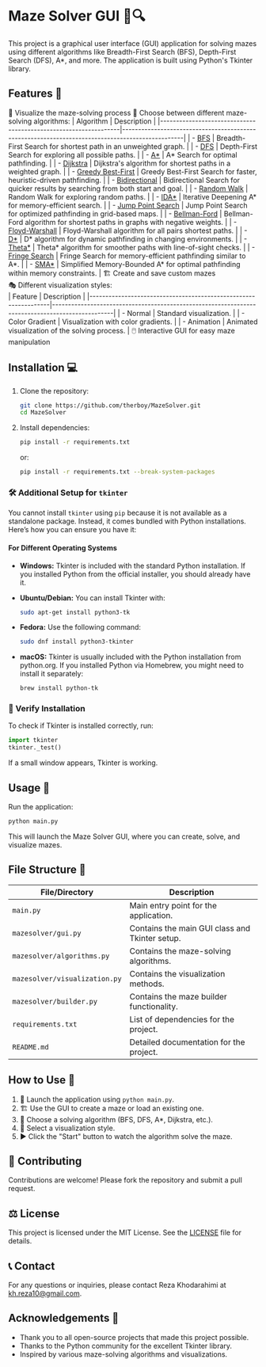 # Maze Solver GUI 🧩🔍

This project is a graphical user interface (GUI) application for solving mazes using different algorithms like Breadth-First Search (BFS), Depth-First Search (DFS), A*, and more. The application is built using Python's Tkinter library.

## Features 🌟

🎨 Visualize the maze-solving process 
🔀 Choose between different maze-solving algorithms:
| Algorithm                                                         | Description                                                                                     |
|-----------------------------------------------------------------|-------------------------------------------------------------------------------------------------|
| - [BFS](https://www.geeksforgeeks.org/breadth-first-search-or-bfs-for-a-graph/)                 | Breadth-First Search for shortest path in an unweighted graph.                                  |
| - [DFS](https://www.geeksforgeeks.org/depth-first-search-or-dfs-for-a-graph/)                 | Depth-First Search for exploring all possible paths.                                            |
| - [A*](https://www.geeksforgeeks.org/a-search-algorithm/)                                     | A* Search for optimal pathfinding.                                                              |
| - [Dijkstra](https://www.geeksforgeeks.org/dijkstras-shortest-path-algorithm-greedy-algo-7/)   | Dijkstra's algorithm for shortest paths in a weighted graph.                                    |
| - [Greedy Best-First](https://www.geeksforgeeks.org/greedy-best-first-search-algorithm/)      | Greedy Best-First Search for faster, heuristic-driven pathfinding.                              |
| - [Bidirectional](https://www.geeksforgeeks.org/bidirectional-search/)                        | Bidirectional Search for quicker results by searching from both start and goal.                 |
| - [Random Walk](https://www.geeksforgeeks.org/random-walk-implementation-python/)             | Random Walk for exploring random paths.                                                         |
| - [IDA*](https://www.geeksforgeeks.org/iterative-deepening-a-algorithm-ida-artificial-intelligence/) | Iterative Deepening A* for memory-efficient search.                                             |
| - [Jump Point Search](https://www.geeksforgeeks.org/jump-search/)                             | Jump Point Search for optimized pathfinding in grid-based maps.                                 |
| - [Bellman-Ford](https://www.geeksforgeeks.org/bellman-ford-algorithm-dp-23/)                 | Bellman-Ford algorithm for shortest paths in graphs with negative weights.                      |
| - [Floyd-Warshall](https://www.geeksforgeeks.org/floyd-warshall-algorithm-dp-16/)             | Floyd-Warshall algorithm for all pairs shortest paths.                                          |
| - [D*](https://en.wikipedia.org/wiki/D*)                                                      | D* algorithm for dynamic pathfinding in changing environments.                                  |
| - [Theta*](https://news.movel.ai/theta-star?x-host=news.movel.ai)                              | Theta* algorithm for smoother paths with line-of-sight checks.                                  |
| - [Fringe Search](https://en.wikipedia.org/wiki/Fringe_search)                                | Fringe Search for memory-efficient pathfinding similar to A*.                                   |
| - [SMA*](https://en.wikipedia.org/wiki/SMA*)                                                  | Simplified Memory-Bounded A* for optimal pathfinding within memory constraints.                 |
🏗️ Create and save custom mazes                              
🎭 Different visualization styles:                            
| Feature                                                         | Description                                                                                     |
|-----------------------------------------------------------------|-------------------------------------------------------------------------------------------------|
| - Normal                                                       | Standard visualization.                                                                         |
| - Color Gradient                                               | Visualization with color gradients.                                                             |
| - Animation                                                    | Animated visualization of the solving process.                                                  |
🖱️ Interactive GUI for easy maze manipulation

## Installation 💻

1. Clone the repository:
   ```bash
   git clone https://github.com/therboy/MazeSolver.git
   cd MazeSolver
   ```

2. Install dependencies:
   ```bash
   pip install -r requirements.txt
   ```
   or:
   ```bash
   pip install -r requirements.txt --break-system-packages
   ```

### 🛠️ Additional Setup for `tkinter`

You cannot install `tkinter` using `pip` because it is not available as a standalone package. Instead, it comes bundled with Python installations. Here’s how you can ensure you have it:

#### For Different Operating Systems

- **Windows:**
  Tkinter is included with the standard Python installation. If you installed Python from the official installer, you should already have it.

- **Ubuntu/Debian:**
  You can install Tkinter with:
  ```bash
  sudo apt-get install python3-tk
  ```

- **Fedora:**
  Use the following command:
  ```bash
  sudo dnf install python3-tkinter
  ```

- **macOS:**
  Tkinter is usually included with the Python installation from python.org. If you installed Python via Homebrew, you might need to install it separately:
  ```bash
  brew install python-tk
  ```

### 🧪 Verify Installation

To check if Tkinter is installed correctly, run:

```python
import tkinter
tkinter._test()
```

If a small window appears, Tkinter is working.

## Usage 🚀

Run the application:
```bash
python main.py
```

This will launch the Maze Solver GUI, where you can create, solve, and visualize mazes.

## File Structure 📁

| File/Directory             | Description                                        |
|----------------------------|----------------------------------------------------|
| `main.py`                  | Main entry point for the application.              |
| `mazesolver/gui.py`        | Contains the main GUI class and Tkinter setup.     |
| `mazesolver/algorithms.py` | Contains the maze-solving algorithms.              |
| `mazesolver/visualization.py` | Contains the visualization methods.            |
| `mazesolver/builder.py`    | Contains the maze builder functionality.           |
| `requirements.txt`         | List of dependencies for the project.              |
| `README.md`                | Detailed documentation for the project.            |

## How to Use 📝

1. 🚀 Launch the application using `python main.py`.
2. 🏗️ Use the GUI to create a maze or load an existing one.
3. 🧠 Choose a solving algorithm (BFS, DFS, A*, Dijkstra, etc.).
4. 🎨 Select a visualization style.
5. ▶️ Click the "Start" button to watch the algorithm solve the maze.

## 🤝 Contributing

Contributions are welcome! Please fork the repository and submit a pull request.

## ⚖️ License

This project is licensed under the MIT License. See the [LICENSE](LICENSE) file for details.

## 📞 Contact

For any questions or inquiries, please contact Reza Khodarahimi at kh.reza10@gmail.com.

## Acknowledgements 🙏
- Thank you to all open-source projects that made this project possible.
- Thanks to the Python community for the excellent Tkinter library.
- Inspired by various maze-solving algorithms and visualizations.
